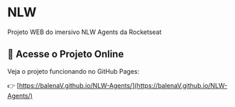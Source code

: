 # NLW
Projeto WEB do imersivo NLW Agents da Rocketseat


## 🚀 Acesse o Projeto Online

Veja o projeto funcionando no GitHub Pages:

👉 [https://balenaV.github.io/NLW-Agents/](https://balenaV.github.io/NLW-Agents/)